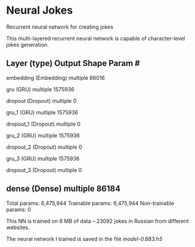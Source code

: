 # Neural Jokes

Recurrent neural network for creating jokes

This multi-layered recurrent neural network is capable of character-level jokes generation.

Layer (type)                Output Shape              Param #
-----------------------------------------------------------------
embedding (Embedding)       multiple                  86016

gru (GRU)                   multiple                  1575936

dropout (Dropout)           multiple                  0

gru_1 (GRU)                 multiple                  1575936

dropout_1 (Dropout)         multiple                  0

gru_2 (GRU)                 multiple                  1575936

dropout_2 (Dropout)         multiple                  0

gru_3 (GRU)                 multiple                  1575936

dropout_3 (Dropout)         multiple                  0

dense (Dense)               multiple                  86184
-----------------------------------------------------------------
Total params: 6,475,944
Trainable params: 6,475,944
Non-trainable params: 0

This NN is trained on 6 MB of data – 23092 jokes in Russian from different websites.

The neural network I trained is saved in the file *model-0.683.h5*